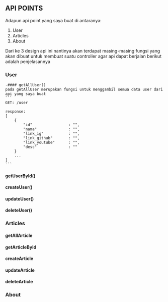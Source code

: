 ## API POINTS
Adapun api point yang saya buat di antaranya:
1. User
2. Articles
3. About

Dari ke 3 design api ini nantinya akan terdapat masing-masing fungsi yang akan dibuat untuk membuat suatu controller agar api dapat berjalan
berikut adalah penjelasannya 

### User
    -#### getAllUser()
    pada getAllUser merupakan fungsi untuk menggambil semua data user dari api yang saya buat
    ```
    GET: /user
    
    response:
    [
        {
            "id"                : "",
            "nama"              : "",
            "link_ig"           : "",
            "link_github"       : "",
            "link_youtube"      : "",
            "desc"              : ""
        }
        ...
    ]
    ```

#### getUserById()


#### createUser()


#### updateUser()


#### deleteUser()


### Articles


#### getAllArticle


#### getArticleById


#### createArticle


#### updateArticle


#### deleteArticle


### About
